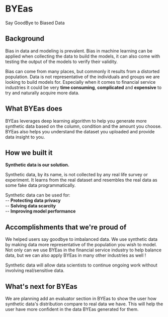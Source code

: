 # BYEas
Say GoodBye to Biased Data

## Background
Bias in data and modeling is prevalent. Bias in machine learning can be applied when collecting the data to build the models, it can also come with testing the output of the models to verify their validity. 

Bias can come from many places, but commonly it results from a distorted population. Data is not representative of the individuals and groups we are looking to build models for. Especially when it comes to financial service industries it could be very **time consuming**, **complicated** and **expensive** to try and naturally acquire more data.

## What BYEas does
BYEas leverages deep learning algorithm to help you generate more synthetic data based on the column, condition and the amount you choose. BYEas also helps you understand the dataset you uploaded and provide data insight to you.

## How we built it
**Synthetic data is our solution.** 

Synthetic data, by its name, is not collected by any real life survey or experiment. It learns from the real dataset and resembles the real data as some fake data programmatically.

Synthetic data can be used for:  
-- **Protecting data privacy**   
-- **Solving data scarcity**  
-- **Improving model performance**  


## Accomplishments that we're proud of

We helped users say goodbye to imbalanced data. We use synthetic data by making data more representative of the population you wish to model. Not only can we use BYEas in the financial service industry to help balance data, but we can also apply BYEas in many other industries as well !

Synthetic data will allow data scientists to continue ongoing work without involving real/sensitive data.

## What's next for BYEas

We are planning add an evaluator section in BYEas to show the user how synthetic data's distribution compare to real data we have. This will help the user have more confident in the data BYEas generated for them. 

